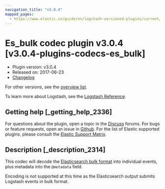 ```yaml
---
navigation_title: "v3.0.4"
mapped_pages:
  - https://www.elastic.co/guide/en/logstash-versioned-plugins/current/v3.0.4-plugins-codecs-es_bulk.html
---
```


# Es_bulk codec plugin v3.0.4 [v3.0.4-plugins-codecs-es_bulk]

* Plugin version: v3.0.4
* Released on: 2017-06-23
* [Changelog](https://github.com/logstash-plugins/logstash-codec-es_bulk/blob/v3.0.4/CHANGELOG.md)

For other versions, see the [overview list](codec-es_bulk-index.md).

To learn more about Logstash, see the [Logstash Reference](https://www.elastic.co/guide/en/logstash/current/index.html).

## Getting help [_getting_help_2336]

For questions about the plugin, open a topic in the [Discuss](http://discuss.elastic.co) forums. For bugs or feature requests, open an issue in [Github](https://github.com/logstash-plugins/logstash-codec-es_bulk). For the list of Elastic supported plugins, please consult the [Elastic Support Matrix](https://www.elastic.co/support/matrix#matrix_logstash_plugins).

## Description [_description_2314]

This codec will decode the [Elasticsearch bulk format](http://www.elasticsearch.org/guide/en/elasticsearch/reference/current/docs-bulk.html) into individual events, plus metadata into the `@metadata` field.

Encoding is not supported at this time as the Elasticsearch output submits Logstash events in bulk format.
